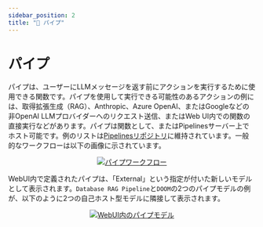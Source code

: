 ```yaml
---
sidebar_position: 2
title: "🔧 パイプ"
---
```


# パイプ
パイプは、ユーザーにLLMメッセージを返す前にアクションを実行するために使用できる関数です。パイプを使用して実行できる可能性のあるアクションの例には、取得拡張生成（RAG）、Anthropic、Azure OpenAI、またはGoogleなどの非OpenAI LLMプロバイダーへのリクエスト送信、またはWeb UI内での関数の直接実行などがあります。パイプは関数として、またはPipelinesサーバー上でホスト可能です。例のリストは[Pipelinesリポジトリ](https://github.com/open-webui/pipelines/tree/main/examples/pipelines)に維持されています。一般的なワークフローは以下の画像に示されています。

<p align="center">
  <a href="#">
    <img src="/images/pipelines/pipes.png" alt="パイプワークフロー" />
  </a>
</p>

WebUI内で定義されたパイプは、「External」という指定が付いた新しいモデルとして表示されます。`Database RAG Pipeline`と`DOOM`の2つのパイプモデルの例が、以下のように2つの自己ホスト型モデルに隣接して表示されます。

<p align="center">
  <a href="#">
    <img src="/images/pipelines/pipe-model-example.png" alt="WebUI内のパイプモデル" />
  </a>
</p>
